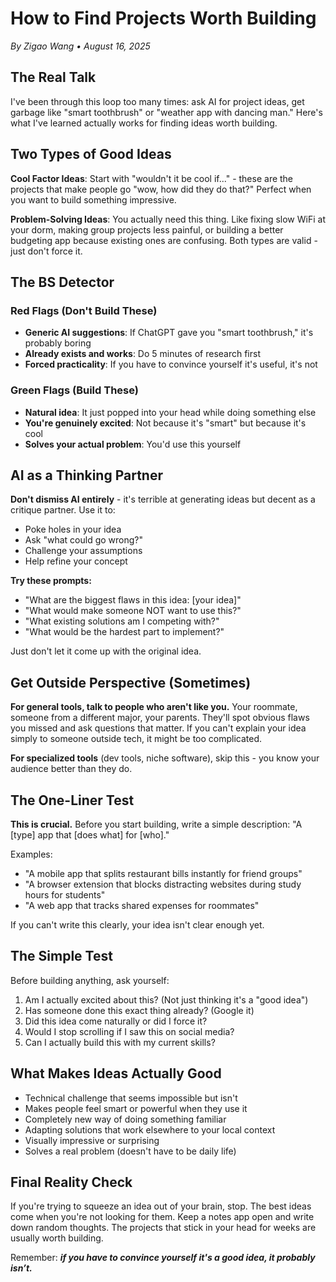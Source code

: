 # How to Find Projects Worth Building

*By Zigao Wang • August 16, 2025*

## The Real Talk

I've been through this loop too many times: ask AI for project ideas, get garbage like "smart toothbrush" or "weather app with dancing man." Here's what I've learned actually works for finding ideas worth building.

## Two Types of Good Ideas

**Cool Factor Ideas**: Start with "wouldn't it be cool if..." - these are the projects that make people go "wow, how did they do that?" Perfect when you want to build something impressive.

**Problem-Solving Ideas**: You actually need this thing. Like fixing slow WiFi at your dorm, making group projects less painful, or building a better budgeting app because existing ones are confusing. Both types are valid - just don't force it.

## The BS Detector

### Red Flags (Don't Build These)
- **Generic AI suggestions**: If ChatGPT gave you "smart toothbrush," it's probably boring
- **Already exists and works**: Do 5 minutes of research first
- **Forced practicality**: If you have to convince yourself it's useful, it's not

### Green Flags (Build These)
- **Natural idea**: It just popped into your head while doing something else
- **You're genuinely excited**: Not because it's "smart" but because it's cool
- **Solves your actual problem**: You'd use this yourself

## AI as a Thinking Partner

**Don't dismiss AI entirely** - it's terrible at generating ideas but decent as a critique partner. Use it to:
- Poke holes in your idea
- Ask "what could go wrong?"
- Challenge your assumptions
- Help refine your concept

**Try these prompts:**
- "What are the biggest flaws in this idea: [your idea]"
- "What would make someone NOT want to use this?"
- "What existing solutions am I competing with?"
- "What would be the hardest part to implement?"

Just don't let it come up with the original idea.

## Get Outside Perspective (Sometimes)

**For general tools, talk to people who aren't like you.** Your roommate, someone from a different major, your parents. They'll spot obvious flaws you missed and ask questions that matter. If you can't explain your idea simply to someone outside tech, it might be too complicated.

**For specialized tools** (dev tools, niche software), skip this - you know your audience better than they do.

## The One-Liner Test

**This is crucial.** Before you start building, write a simple description: "A [type] app that [does what] for [who]."

Examples:
- "A mobile app that splits restaurant bills instantly for friend groups"
- "A browser extension that blocks distracting websites during study hours for students"
- "A web app that tracks shared expenses for roommates"

If you can't write this clearly, your idea isn't clear enough yet.

## The Simple Test

Before building anything, ask yourself:

1. Am I actually excited about this? (Not just thinking it's a "good idea")
2. Has someone done this exact thing already? (Google it)
3. Did this idea come naturally or did I force it?
4. Would I stop scrolling if I saw this on social media?
5. Can I actually build this with my current skills?

## What Makes Ideas Actually Good

- Technical challenge that seems impossible but isn't
- Makes people feel smart or powerful when they use it
- Completely new way of doing something familiar
- Adapting solutions that work elsewhere to your local context
- Visually impressive or surprising
- Solves a real problem (doesn't have to be daily life)

## Final Reality Check

If you're trying to squeeze an idea out of your brain, stop. The best ideas come when you're not looking for them. Keep a notes app open and write down random thoughts. The projects that stick in your head for weeks are usually worth building.

Remember: ***if you have to convince yourself it's a good idea, it probably isn’t.***